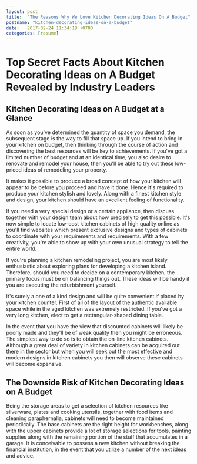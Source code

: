 ```yaml
---
layout: post
title:  "The Reasons Why We Love Kitchen Decorating Ideas On A Budget"
postname: "kitchen-decorating-ideas-on-a-budget"
date:   2017-02-24 11:34:19 +0700
categories: [resume]
---
```

 Top Secret Facts About Kitchen Decorating Ideas on A Budget Revealed by Industry Leaders
=========================================================================================

 Kitchen Decorating Ideas on A Budget at a Glance 
--------------------------------------------------

As soon as you've determined the quantity of space you demand, the subsequent stage is the way to fill that space up. If you intend to bring in your kitchen on budget, then thinking through the course of action and discovering the best resources will be key to achievements. If you've got a limited number of budget and at an identical time, you also desire to renovate and remodel your house, then you'll be able to try out these low-priced ideas of remodeling your property.

It makes it possible to produce a broad concept of how your kitchen will appear to be before you proceed and have it done. Hence it's required to produce your kitchen stylish and lovely. Along with a finest kitchen style and design, your kitchen should have an excellent feeling of functionality.

If you need a very special design or a certain appliance, then discuss together with your design team about how precisely to get this possible. It's now simple to locate low-cost kitchen cabinets of high quality online as you'll find websites which present exclusive designs and types of cabinets to coordinate with your requirements and requirements. With a few creativity, you're able to show up with your own unusual strategy to tell the entire world.

If you're planning a kitchen remodeling project, you are most likely enthusiastic about exploring plans for developing a kitchen island. Therefore, should you need to decide on a contemporary kitchen, the primary focus must be on balancing things out. These ideas will be handy if you are executing the refurbishment yourself.

It's surely a one of a kind design and will be quite convenient if placed by your kitchen counter. First of all of the layout of the authentic available space while in the aged kitchen was extremely restricted. If you've got a very long kitchen, elect to get a rectangular-shaped dining table.

In the event that you have the view that discounted cabinets will likely be poorly made and they'll be of weak quality then you might be erroneous. The simplest way to do so is to obtain the on-line kitchen cabinets. Although a great deal of variety in kitchen cabinets can be acquired out there in the sector but when you will seek out the most effective and modern designs in kitchen cabinets you then will observe these cabinets will become expensive.

 The Downside Risk of Kitchen Decorating Ideas on A Budget 
-----------------------------------------------------------

Being the storage areas to get a selection of kitchen resources like silverware, plates and cooking utensils, together with food items and cleaning paraphernalia, cabinets will need to become maintained periodically. The base cabinets are the right height for workbenches, along with the upper cabinets provide a lot of storage selections for tools, painting supplies along with the remaining portion of the stuff that accumulates in a garage. It is conceivable to possess a new kitchen without breaking the financial institution, in the event that you utilize a number of the next ideas and advice.
